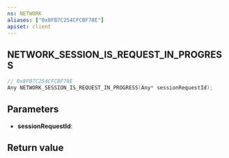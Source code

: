 ```yaml
---
ns: NETWORK
aliases: ["0x8FB7C254CFCBF78E"]
apiset: client
---
```

## NETWORK_SESSION_IS_REQUEST_IN_PROGRESS

```c
// 0x8FB7C254CFCBF78E
Any NETWORK_SESSION_IS_REQUEST_IN_PROGRESS(Any* sessionRequestId);
```


## Parameters
* **sessionRequestId**:

## Return value